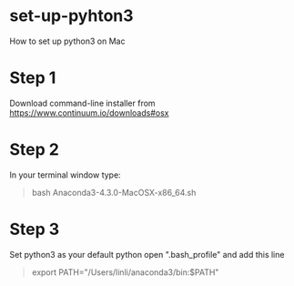 # set-up-pyhton3
  How to set up python3 on Mac
# Step 1
  Download command-line installer from https://www.continuum.io/downloads#osx
# Step 2
  In your terminal window type:
  > bash Anaconda3-4.3.0-MacOSX-x86_64.sh
# Step 3
  Set python3 as your default python
  open ".bash_profile" and add this line 
  > export PATH="/Users/linli/anaconda3/bin:$PATH"
